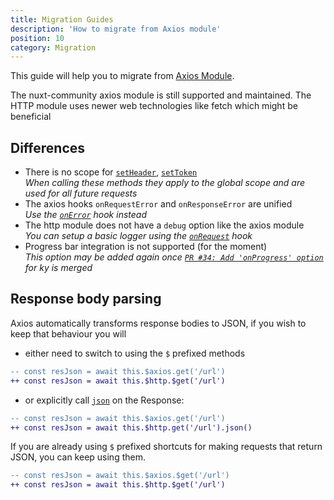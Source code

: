 ```yaml
---
title: Migration Guides
description: 'How to migrate from Axios module'
position: 10
category: Migration
---
```


This guide will help you to migrate from [Axios Module](https://github.com/nuxt-community/axios-module).

<alert type="tip">

The nuxt-community axios module is still supported and maintained. The HTTP module uses newer web technologies like fetch which might be beneficial

</alert>

## Differences

- There is no scope for [`setHeader`](/helpers#setheader), [`setToken`](/helpers#settoken)<br/>
_When calling these methods they apply to the global scope and are used for all future requests_
- The axios hooks `onRequestError` and `onResponseError` are unified<br/>
_Use the [`onError`](/hooks#onerror) hook instead_
- The http module does not have a `debug` option like the axios module<br/>
_You can setup a basic logger using the [`onRequest`](/hooks#onrequest) hook_
- Progress bar integration is not supported (for the moment)<br/>
_This option may be added again once [`PR #34: Add 'onProgress' option`](https://github.com/sindresorhus/ky/pull/34) for ky is merged_

## Response body parsing

Axios automatically transforms response bodies to JSON, if you wish to keep that behaviour you will 

- either need to switch to using the `$` prefixed methods 

```diff
-- const resJson = await this.$axios.get('/url')
++ const resJson = await this.$http.$get('/url')
```

- or explicitly call [`json`](https://developer.mozilla.org/en-US/docs/Web/API/Body/json) on the Response:

```diff
-- const resJson = await this.$axios.get('/url')
++ const resJson = await this.$http.get('/url').json()
```

If you are already using `$` prefixed shortcuts for making requests that return JSON, you can keep using them.

```diff
-- const resJson = await this.$axios.$get('/url')
++ const resJson = await this.$http.$get('/url')
```
